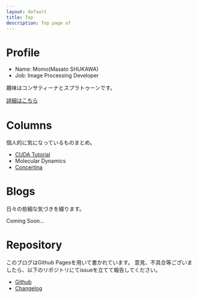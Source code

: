 ```yaml
---
layout: default
title: Top
description: Top page of 
---
```


# Profile
- Name: Momo(Masato SHUKAWA)
- Job: Image Processing Developer

趣味はコンサティーナとスプラトゥーンです。

[詳細はこちら](profile.md)

# Columns
個人的に気になっているものまとめ。

- [CUDA Tutorial](https://physpeach.github.io/cuda-tutorial)
- Molecular Dynamics
- [Concertina](columns/concertina/index.md)

# Blogs
日々の些細な気づきを綴ります。

Coming Soon...

# Repository
このブログはGithub Pagesを用いて書かれています。
意見、不具合等ございましたら、以下のリポジトリにてissueを立てて報告してください。
- [Github](https://github.com/physpeach/physpeach.github.io)
- [Changelog](https://github.com/physpeach/physpeach.github.io/commits/master)
